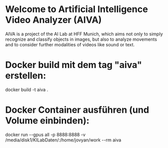 # Welcome to Artificial Intelligence Video Analyzer (AIVA)

AIVA is a project of the AI Lab at HFF Munich, which aims not only to simply recognize and classify objects in images, but also to analyze movements and to consider further modalities of videos like sound or text.


# Docker build mit dem tag "aiva" erstellen:
docker build -t aiva .

# Docker Container ausführen (und Volume einbinden):
docker run --gpus all -p 8888:8888 -v /media/disk1/KILabDaten/:/home/jovyan/work --rm  aiva
